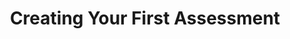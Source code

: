 ---
title: Creating Your First Assessment
redirect_to: "/releases/v6.0.1/authors/first_assessment"
---